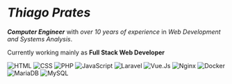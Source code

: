 # *Thiago Prates*

_**Computer Engineer**_ with _over 10 years of experience_ in _Web Development and Systems Analysis_.

Currently working mainly as **Full Stack Web Developer**

![HTML](https://img.shields.io/badge/HTML-E34F26.svg?logo=HTML5&style=flat&logoColor=white)
![CSS](https://img.shields.io/badge/CSS-1572B6.svg?logo=CSS3&style=flat&logoColor=white)
![PHP](https://img.shields.io/badge/PHP-777BB4.svg?logo=PHP&style=flat&logoColor=ccc)
![JavaScript](https://img.shields.io/badge/JavaScript-F7DF1E.svg?logo=JavaScript&style=flat&logoColor=white)
![Laravel](https://img.shields.io/badge/Laravel-%23FF2D20.svg?logo=laravel&style=flat&logoColor=white)
![Vue.Js](https://img.shields.io/badge/Vue.js-%2335495e.svg?logo=vuedotjs&style=flat)
![Nginx](https://img.shields.io/badge/Nginx-%23009639.svg?logo=nginx&style=flat&logoColor=white)
![Docker](https://img.shields.io/badge/-Docker-%230db7ed.svg?logo=docker&style=flat&logoColor=white)
![MariaDB](https://img.shields.io/badge/MariaDB-003545.svg?logo=mariadb&style=flat&logoColor=white)
![MySQL](https://img.shields.io/badge/MySQL-005C84?logo=mysql&style=flat&logoColor=white)
